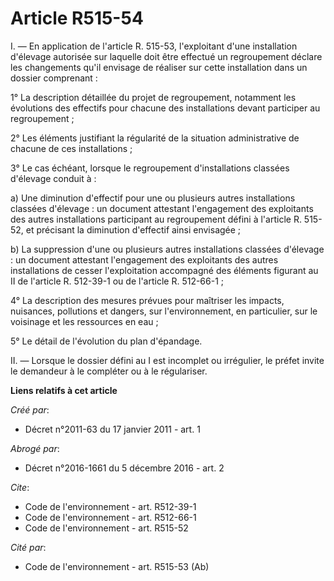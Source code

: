 # Article R515-54

I. ― En application de l'article R. 515-53, l'exploitant d'une installation d'élevage autorisée sur laquelle doit être
effectué un regroupement déclare les changements qu'il envisage de réaliser sur cette installation dans un dossier
comprenant : 

1° La description détaillée du projet de regroupement, notamment les évolutions des effectifs pour chacune des installations
devant participer au regroupement ; 

2° Les éléments justifiant la régularité de la situation administrative de chacune de ces installations ; 

3° Le cas échéant, lorsque le regroupement d'installations classées d'élevage conduit à : 

a) Une diminution d'effectif pour une ou plusieurs autres installations classées d'élevage : un document attestant
l'engagement des exploitants des autres installations participant au regroupement défini à l'article R. 515-52, et précisant
la diminution d'effectif ainsi envisagée ; 

b) La suppression d'une ou plusieurs autres installations classées d'élevage : un document attestant l'engagement des
exploitants des autres installations de cesser l'exploitation accompagné des éléments figurant au II de l'article R. 512-39-1
ou de l'article R. 512-66-1 ; 

4° La description des mesures prévues pour maîtriser les impacts, nuisances, pollutions et dangers, sur l'environnement, en
particulier, sur le voisinage et les ressources en eau ; 

5° Le détail de l'évolution du plan d'épandage. 

II. ― Lorsque le dossier défini au I est incomplet ou irrégulier, le préfet invite le demandeur à le compléter ou à le
régulariser.

**Liens relatifs à cet article**

_Créé par_:

  - Décret n°2011-63 du 17 janvier 2011 - art. 1

_Abrogé par_:

  - Décret n°2016-1661 du 5 décembre 2016 - art. 2

_Cite_:

  - Code de l'environnement - art. R512-39-1
  - Code de l'environnement - art. R512-66-1
  - Code de l'environnement - art. R515-52

_Cité par_:

  - Code de l'environnement - art. R515-53 (Ab)

